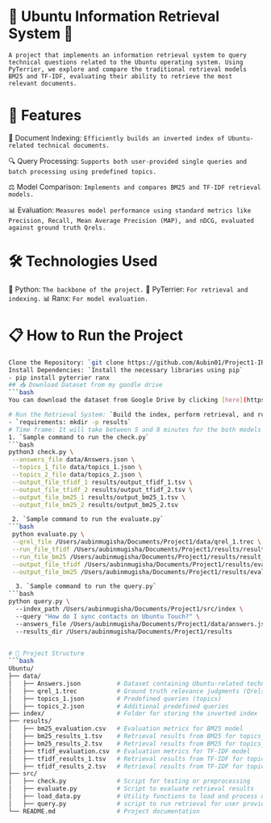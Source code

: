 # 🌟 Ubuntu Information Retrieval System 🌟
`A project that implements an information retrieval system to query technical questions related to the Ubuntu operating system. Using PyTerrier, we explore and compare the traditional retrieval models BM25 and TF-IDF, evaluating their ability to retrieve the most relevant documents.`

# 🚀 Features
📄 Document Indexing: `Efficiently builds an inverted index of Ubuntu-related technical documents.`

🔍 Query Processing: `Supports both user-provided single queries and batch processing using predefined topics.`

⚖️ Model Comparison: `Implements and compares BM25 and TF-IDF retrieval models.`

📊 Evaluation: `Measures model performance using standard metrics like Precision, Recall, Mean Average Precision (MAP), and nDCG, evaluated against ground truth Qrels.`

# 🛠️ Technologies Used
🐍 Python: `The backbone of the project.`
🧰 PyTerrier: `For retrieval and indexing.`
📊 Ranx: `For model evaluation.`

# 📋 How to Run the Project
```bash
Clone the Repository: `git clone https://github.com/Aubin01/Project1-IR.git`
Install Dependencies: `Install the necessary libraries using pip`
- pip install pyterrier ranx
## 📥 Download Dataset from my goodle drive
```bash
You can download the dataset from Google Drive by clicking [here](https://drive.google.com/drive/folders/1GGRWCf9cRP2DfrlUJ7ihZMKIOxQAC-wX?usp=drive_link).

# Run the Retrieval System: `Build the index, perform retrieval, and run evaluation:`
- `requirements: mkdir -p results`
# Time frame: It will take between 5 and 8 minutes for the both models' results to be written!
1. `Sample command to run the check.py`
```bash
python3 check.py \
 --answers_file data/Answers.json \
 --topics_1_file data/topics_1.json \
 --topics_2_file data/topics_2.json \
 --output_file_tfidf_1 results/output_tfidf_1.tsv \
 --output_file_tfidf_2 results/output_tfidf_2.tsv \
 --output_file_bm25_1 results/output_bm25_1.tsv \
 --output_file_bm25_2 results/output_bm25_2.tsv

 2. `Sample command to run the evaluate.py`
```bash
 python evaluate.py \
 --qrel_file /Users/aubinmugisha/Documents/Project1/data/qrel_1.trec \
 --run_file_tfidf /Users/aubinmugisha/Documents/Project1/results/result_tfidf_1.tsv \
 --run_file_bm25 /Users/aubinmugisha/Documents/Project1/results/result_bm25_1.tsv \
 --output_file_tfidf /Users/aubinmugisha/Documents/Project1/results/eval_tfidf.csv \
 --output_file_bm25 /Users/aubinmugisha/Documents/Project1/results/eval_bm25.csv

  3. `Sample command to run the query.py`
```bash
python query.py \                                                                       
  --index_path /Users/aubinmugisha/Documents/Project1/src/index \                                    
  --query "How do I sync contacts on Ubuntu Touch?" \                                              
  --answers_file /Users/aubinmugisha/Documents/Project1/data/answers.json \                         
  --results_dir /Users/aubinmugisha/Documents/Project1/results
    

# 📂 Project Structure
```bash
Ubuntu/
├── data/
│   ├── Answers.json          # Dataset containing Ubuntu-related technical documents
│   ├── qrel_1.trec           # Ground truth relevance judgments (Qrels)
│   ├── topics_1.json         # Predefined queries (topics)
│   ├── topics_2.json         # Additional predefined queries
├── index/                    # Folder for storing the inverted index
├── results/
│   ├── bm25_evaluation.csv   # Evaluation metrics for BM25 model
│   ├── bm25_results_1.tsv    # Retrieval results from BM25 for topics_1
│   ├── bm25_results_2.tsv    # Retrieval results from BM25 for topics_2
│   ├── tfidf_evaluation.csv  # Evaluation metrics for TF-IDF model
│   ├── tfidf_results_1.tsv   # Retrieval results from TF-IDF for topics_1
│   ├── tfidf_results_2.tsv   # Retrieval results from TF-IDF for topics_2
├── src/
│   ├── check.py              # Script for testing or preprocessing
│   ├── evaluate.py           # Script to evaluate retrieval results
│   ├── load_data.py          # Utility functions to load and process data
│   ├── query.py              # script to run retrieval for user provided queries
└── README.md                 # Project documentation



